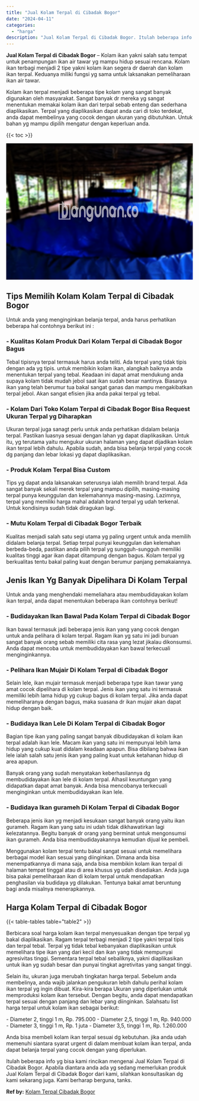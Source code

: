 ```yaml
---
title: "Jual Kolam Terpal di Cibadak Bogor"
date: "2024-04-11"
categories: 
  - "harga"
description: "Jual Kolam Terpal di Cibadak Bogor. Itulah beberapa info yg bisa kami rincikan mengenai Jual Kolam Terpal di Cibadak Bogor. Apabila diantara anda ada yg seda..."
---
```


**Jual Kolam Terpal di Cibadak Bogor** – Kolam ikan yakni salah satu tempat untuk penampungan ikan air tawar yg mampu hidup sesuai rencana. Kolam ikan terbagi menjadi 2 tipe yakni kolam ikan segera dr daerah dan kolam ikan terpal. Keduanya miliki fungsi yg sama untuk laksanakan pemeliharaan ikan air tawar.

Kolam ikan terpal menjadi beberapa tipe kolam yang sangat banyak digunakan oleh masyarakat. Sangat banyak dr mereka yg sangat menentukan memakai kolam ikan dari terpal sebab enteng dan sederhana diaplikasikan. Terpal yang diaplikasikan dapat anda cari di toko terdekat, anda dapat membelinya yang cocok dengan ukuran yang dibutuhkan. Untuk bahan yg mampu dipilih mengatur dengan keperluan anda.

{{< toc >}}

![Jual Kolam Terpal di Cibadak Bogor](/images/jual-kolam-terpal-62.png)

## Tips Memilih Kolam Kolam Terpal di Cibadak Bogor

Untuk anda yang menginginkan belanja terpal, anda harus perhatikan beberapa hal contohnya berikut ini :

### \- Kualitas Kolam Produk Dari Kolam Terpal di Cibadak Bogor Bagus

Tebal tipisnya terpal termasuk harus anda teliti. Ada terpal yang tidak tipis dengan ada yg tipis. untuk membikin kolam ikan, alangkah baiknya anda menentukan terpal yang tebal. Keadaan ini dapat amat mendukung anda supaya kolam tidak mudah jebol saat ikan sudah besar nantinya. Biasanya ikan yang telah berumur tua bakal sangat ganas dan mampu mengakibatkan terpal jebol. Akan sangat efisien jika anda pakai terpal yg tebal.

### \- Kolam Dari Toko Kolam Terpal di Cibadak Bogor Bisa Request Ukuran Terpal yg Diharapkan

Ukuran terpal juga sanagt perlu untuk anda perhatikan didalam belanja terpal. Pastikan luasnya sesuai dengan lahan yg dapat diaplikasikan. Untuk itu, yg terutama yaitu mengukur ukuran halaman yang dapat dijadikan kolam ikan terpal lebih dahulu. Apabila sudah, anda bisa belanja terpal yang cocok dg panjang dan lebar lokasi yg dapat diaplikasikan.

### \- Produk Kolam Terpal Bisa Custom

Tips yg dapat anda laksanakan seterusnya ialah memilih brand terpal. Ada sangat banyak sekali merek terpal yang mampu dipilih, masing-masing terpal punya keunggulan dan kelemahannya masing-masing. Lazimnya, terpal yang memiliki harga mahal adalah brand terpal yg udah terkenal. Untuk kondisinya sudah tidak diragukan lagi.

### \- Mutu Kolam Terpal di Cibadak Bogor Terbaik

Kualitas menjadi salah satu segi utama yg paling urgent untuk anda memilih didalam belanja terpal. Setiap terpal punyai keunggulan dan kelemahan berbeda-beda, pastikan anda pilih terpal yg sungguh-sungguh memiliki kualitas tinggi agar ikan dapat ditampung dengan bagus. Kolam terpal yg berkualitas tentu bakal paling kuat dengan berumur panjang pemakaiannya.

## Jenis Ikan Yg Banyak Dipelihara Di Kolam Terpal

Untuk anda yang menghendaki memeliahara atau membudidayakan kolam ikan terpal, anda dapat menentukan beberapa ikan contohnya berikut!

### \- Budidayakan Ikan Bawal Pada Kolam Terpal di Cibadak Bogor

Ikan bawal termasuk jadi beberapa jenis ikan yang yang cocok dengan untuk anda pelihara di kolam terpal. Ragam ikan yg satu ini jadi buruan sangat banyak orang sebab memiliki cita rasa yang lezat jikalau dikonsumsi. Anda dapat mencoba untuk membudidayakan kan bawal terkecuali menginginkannya.

### \- Pelihara Ikan Mujair Di Kolam Terpal di Cibadak Bogor

Selain lele, ikan mujair termasuk menjadi beberapa type ikan tawar yang amat cocok dipelihara di kolam terpal. Jenis ikan yang satu ini termasuk memiliki lebih lama hidup yg cukup bagus di kolam terpal. Jika anda dapat memeliharanya dengan bagus, maka suasana dr ikan mujair akan dapat hidup dengan baik.

### \- Budidaya Ikan Lele Di Kolam Terpal di Cibadak Bogor

Bagian tipe ikan yang paling sangat banyak dibudidayakan di kolam ikan terpal adalah ikan lele. Macam ikan yang satu ini mempunyai lebih lama hidup yang cukup kuat didalam keadaan apapun. Bisa dibilang bahwa ikan lele ialah salah satu jenis ikan yang paling kuat untuk ketahanan hidup di area apapun.

Banyak orang yang sudah menyatakan keberhasilannya dg membudidayakan ikan lele di kolam terpal. Alhasil keuntungan yang didapatkan dapat amat banyak. Anda bisa mencobanya terkecuali menginginkan untuk membudidayakan ikan lele.

### \- Budidaya Ikan gurameh Di Kolam Terpal di Cibadak Bogor

Beberapa jenis ikan yg menjadi kesukaan sangat banyak orang yaitu ikan gurameh. Ragam ikan yang satu ini udah tidak dikhawatirkan lagi kelezatannya. Begitu banyak dr orang yang berminat untuk mengonsumsi ikan gurameh. Anda bisa membudidayakannya kemudian dijual ke pembeli.

Menggunakan kolam terpal tentu bakal sangat sesuai untuk memelihara berbagai model ikan sesuai yang diinginkan. Dimana anda bisa menempatkannya di mana saja, anda bisa membikin kolam ikan terpal di halaman tempat tinggal atau di area khusus yg udah disediakan. Anda juga bisa pakai pemeliharaan ikan di kolam terpal untuk mendapatkan penghasilan via budidaya yg dilakukan. Tentunya bakal amat beruntung bagi anda misalnya menerapkannya.

## Harga Kolam Terpal di Cibadak Bogor

{{< table-tables table="table2" >}}

Berbicara soal harga kolam ikan terpal menyesuaikan dengan tipe terpal yg bakal diaplikasikan. Ragam terpal terbagi menjadi 2 tipe yakni terpal tipis dan terpal tebal. Terpal yg tidak tebal kebanyakan diaplikasikan untuk memelihara tipe ikan yang dari kecil dan ikan yang tidak mempunyai agresivitas tinggi. Sementara terpal tebal sebaliknya, yakni diaplikasikan untuk ikan yg sudah besar dan punyai tingkat agretivitas yang sangat tinggi.

Selain itu, ukuran juga merubah tingkatan harga terpal. Sebelum anda membelinya, anda wajib jalankan pengukuran lebih dahulu perihal kolam ikan terpal yg ingin dibuat. Kira-kira berapa Ukuran yang diperlukan untuk memproduksi kolam ikan tersebut. Dengan begitu, anda dapat mendapatkan terpal sesuai dengan panjang dan lebar yang diinginkan. Salahsatu list harga terpal untuk kolam ikan sebagai berikut:

\- Diameter 2, tinggi 1 m, Rp. 795.000 - Diameter 2,5, tinggi 1 m, Rp. 940.000 - Diameter 3, tinggi 1 m, Rp. 1 juta - Diameter 3,5, tinggi 1 m, Rp. 1.260.000

Anda bisa membeli kolam ikan terpal sesuai dg kebutuhan. jika anda udah memenuhi siantara syarat urgent di dalam membuat kolam ikan terpal, anda dapat belanja terpal yang cocok dengan yang diperlukan.

Itulah beberapa info yg bisa kami rincikan mengenai Jual Kolam Terpal di Cibadak Bogor. Apabila diantara anda ada yg sedang memerlukan produk Jual Kolam Terpal di Cibadak Bogor dari kami, silahkan konsultasikan dg kami sekarang juga. Kami berharap berguna, tanks.

**Ref by:** [Kolam Terpal Cibadak Bogor](https://id.wikipedia.org/wiki/Kolam)
